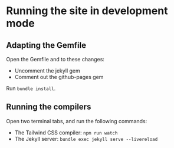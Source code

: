 # Running the site in development mode

## Adapting the Gemfile

Open the Gemfile and to these changes:
- Uncomment the jekyll gem
- Comment out the github-pages gem

Run `bundle install`.

## Running the compilers

Open two terminal tabs, and run the following commands:

- The Tailwind CSS compiler: `npm run watch`
- The Jekyll server: `bundle exec jekyll serve --livereload`
